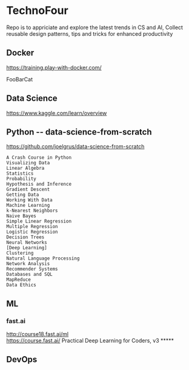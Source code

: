 # TechnoFour

Repo is to appriciate and explore the latest trends in CS and AI, Collect reusable design patterns, tips and tricks for enhanced productivity  

## Docker 
https://training.play-with-docker.com/

FooBarCat

## Data Science     
https://www.kaggle.com/learn/overview  

## Python -- data-science-from-scratch
https://github.com/joelgrus/data-science-from-scratch   
```
A Crash Course in Python
Visualizing Data
Linear Algebra
Statistics
Probability
Hypothesis and Inference
Gradient Descent
Getting Data
Working With Data
Machine Learning
k-Nearest Neighbors
Naive Bayes
Simple Linear Regression
Multiple Regression
Logistic Regression
Decision Trees
Neural Networks
[Deep Learning]
Clustering
Natural Language Processing
Network Analysis
Recommender Systems
Databases and SQL
MapReduce
Data Ethics
```

## ML

### fast.ai   
http://course18.fast.ai/ml  
https://course.fast.ai/                    Practical Deep Learning for Coders, v3      *****  


## DevOps

